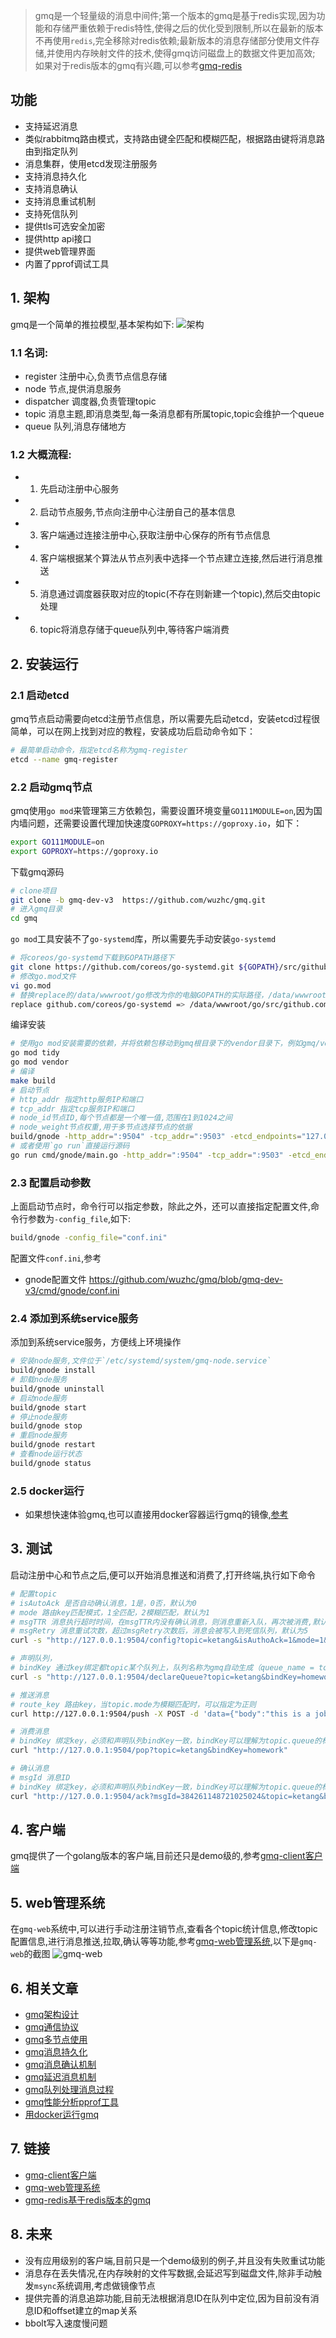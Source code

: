 > gmq是一个轻量级的消息中间件;第一个版本的gmq是基于redis实现,因为功能和存储严重依赖于redis特性,使得之后的优化受到限制,所以在最新的版本不再使用`redis`,完全移除对redis依赖;最新版本的消息存储部分使用文件存储,并使用内存映射文件的技术,使得gmq访问磁盘上的数据文件更加高效;
> 如果对于redis版本的gmq有兴趣,可以参考[gmq-redis](https://github.com/wuzhc/gmq-redis)

## 功能
- 支持延迟消息
- 类似rabbitmq路由模式，支持路由键全匹配和模糊匹配，根据路由键将消息路由到指定队列
- 消息集群，使用etcd发现注册服务
- 支持消息持久化
- 支持消息确认
- 支持消息重试机制
- 支持死信队列
- 提供tls可选安全加密
- 提供http api接口
- 提供web管理界面
- 内置了pprof调试工具

## 1. 架构
gmq是一个简单的推拉模型,基本架构如下:
![架构](https://gitee.com/wuzhc123/zcnote/raw/master/images/gmq/gmq%E6%9E%B6%E6%9E%84%E8%AE%BE%E8%AE%A1.png)
### 1.1 名词:  
- register 注册中心,负责节点信息存储
- node 节点,提供消息服务
- dispatcher 调度器,负责管理topic
- topic 消息主题,即消息类型,每一条消息都有所属topic,topic会维护一个queue
- queue 队列,消息存储地方
### 1.2 大概流程:  
- 1. 先启动注册中心服务
- 2. 启动节点服务,节点向注册中心注册自己的基本信息
- 3. 客户端通过连接注册中心,获取注册中心保存的所有节点信息
- 4. 客户端根据某个算法从节点列表中选择一个节点建立连接,然后进行消息推送
- 5. 消息通过调度器获取对应的topic(不存在则新建一个topic),然后交由topic处理
- 6. topic将消息存储于queue队列中,等待客户端消费

## 2. 安装运行
### 2.1 启动etcd
gmq节点启动需要向etcd注册节点信息，所以需要先启动etcd，安装etcd过程很简单，可以在网上找到对应的教程，安装成功后启动命令如下：
```bash
# 最简单启动命令，指定etcd名称为gmq-register
etcd --name gmq-register
```

### 2.2 启动gmq节点
gmq使用`go mod`来管理第三方依赖包，需要设置环境变量`GO111MODULE=on`,因为国内墙问题，还需要设置代理加快速度`GOPROXY=https://goproxy.io`，如下：
```bash
export GO111MODULE=on 
export GOPROXY=https://goproxy.io
```

下载gmq源码
```bash
# clone项目
git clone -b gmq-dev-v3  https://github.com/wuzhc/gmq.git 
# 进入gmq目录
cd gmq
```

`go mod`工具安装不了`go-systemd`库，所以需要先手动安装`go-systemd`
```bash
# 将coreos/go-systemd下载到GOPATH路径下
git clone https://github.com/coreos/go-systemd.git ${GOPATH}/src/github.com/coreos/go-systemd
# 修改go.mod文件
vi go.mod
# 替换replace的/data/wwwroot/go修改为你的电脑GOPATH的实际路径，/data/wwwroot/go是我电脑的GOPATH路径
replace github.com/coreos/go-systemd => /data/wwwroot/go/src/github.com/coreos/go-systemd
```

编译安装
```bash
# 使用go mod安装需要的依赖，并将依赖包移动到gmq根目录下的vendor目录下，例如gmq/vendor
go mod tidy
go mod vendor
# 编译
make build
# 启动节点
# http_addr 指定http服务IP和端口
# tcp_addr 指定tcp服务IP和端口
# node_id节点ID,每个节点都是一个唯一值,范围在1到1024之间
# node_weight节点权重,用于多节点选择节点的依据
build/gnode -http_addr=":9504" -tcp_addr=":9503" -etcd_endpoints="127.0.0.1:2379,127.0.0.1:2479" -node_id=1 -node_weight=1 
# 或者使用`go run`直接运行源码
go run cmd/gnode/main.go -http_addr=":9504" -tcp_addr=":9503" -etcd_endpoints="127.0.0.1:2379,127.0.0.1:2479" -node_id=1 -node_weight=1 
```

### 2.3 配置启动参数
上面启动节点时，命令行可以指定参数，除此之外，还可以直接指定配置文件,命令行参数为`-config_file`,如下:
```bash
build/gnode -config_file="conf.ini"
```
配置文件`conf.ini`,参考
- gnode配置文件 https://github.com/wuzhc/gmq/blob/gmq-dev-v3/cmd/gnode/conf.ini

### 2.4 添加到系统service服务
添加到系统service服务，方便线上环境操作
```bash
# 安装node服务,文件位于`/etc/systemd/system/gmq-node.service`
build/gnode install
# 卸载node服务
build/gnode uninstall
# 启动node服务
build/gnode start
# 停止node服务
build/gnode stop
# 重启node服务
build/gnode restart
# 查看node运行状态
build/gnode status
```

### 2.5 docker运行
- 如果想快速体验gmq,也可以直接用docker容器运行gmq的镜像,[参考](https://github.com/wuzhc/zcnote/blob/master/golang/gmq/gmq%E5%AE%B9%E5%99%A8docker.md)

## 3. 测试
启动注册中心和节点之后,便可以开始消息推送和消费了,打开终端,执行如下命令
```bash
# 配置topic
# isAutoAck 是否自动确认消息，1是，0否，默认为0
# mode 路由key匹配模式，1全匹配，2模糊匹配，默认为1
# msgTTR 消息执行超时时间，在msgTTR内没有确认消息，则消息重新入队，再次被消费,默认为30
# msgRetry 消息重试次数，超过msgRetry次数后，消息会被写入到死信队列，默认为5
curl -s "http://127.0.0.1:9504/config?topic=ketang&isAuthoAck=1&mode=1&msgTTR=30&msgRetry=5"

# 声明队列，
# bindKey 通过key绑定都topic某个队列上，队列名称为gmq自动生成（queue_name = topic + bind_key）
curl -s "http://127.0.0.1:9504/declareQueue?topic=ketang&bindKey=homework"

# 推送消息
# route_key 路由key，当topic.mode为模糊匹配时，可以指定为正则
curl http://127.0.0.1:9504/push -X POST -d 'data={"body":"this is a job","topic":"ketang","delay":0,"route_key":"homework"}'

# 消费消息
# bindKey 绑定key，必须和声明队列bindKey一致，bindKey可以理解为topic.queue的标识
curl "http://127.0.0.1:9504/pop?topic=ketang&bindKey=homework"

# 确认消息
# msgId 消息ID
# bindKey 绑定key，必须和声明队列bindKey一致，bindKey可以理解为topic.queue的标识
curl "http://127.0.0.1:9504/ack?msgId=384261148721025024&topic=ketang&bindKey=homework"
```

## 4. 客户端
gmq提供了一个golang版本的客户端,目前还只是demo级的,参考[gmq-client客户端](https://github.com/wuzhc/gmq-client-go)

## 5. web管理系统
在`gmq-web`系统中,可以进行手动注册注销节点,查看各个topic统计信息,修改topic配置信息,进行消息推送,拉取,确认等等功能,参考[gmq-web管理系统](https://github.com/wuzhc/gmq-web),以下是`gmq-web`的截图
![gmq-web](https://gitee.com/wuzhc123/zcnote/raw/master/images/gmq/gmq-web%E4%B8%BB%E9%A2%98%E5%88%97%E8%A1%A8.png)

## 6. 相关文章
- [gmq架构设计](https://github.com/wuzhc/zcnote/blob/master/golang/gmq/gmq%E5%BF%AB%E9%80%9F%E5%85%A5%E9%97%A8.md)
- [gmq通信协议](https://github.com/wuzhc/zcnote/blob/master/golang/gmq/gmq%E9%80%9A%E4%BF%A1%E5%8D%8F%E8%AE%AE.md)
- [gmq多节点使用](https://github.com/wuzhc/zcnote/blob/master/golang/gmq/gmq%E5%A4%9A%E8%8A%82%E7%82%B9%E4%BD%BF%E7%94%A8.md)
- [gmq消息持久化](https://github.com/wuzhc/zcnote/blob/master/golang/gmq/gmq%E6%8C%81%E4%B9%85%E5%8C%96%E5%AD%98%E5%82%A8.md) 
- [gmq消息确认机制](https://github.com/wuzhc/zcnote/blob/master/golang/gmq/gmq%E6%B6%88%E6%81%AF%E7%A1%AE%E8%AE%A4%E6%9C%BA%E5%88%B6.md)
- [gmq延迟消息机制](https://github.com/wuzhc/zcnote/blob/master/golang/gmq/gmq%E5%BB%B6%E8%BF%9F%E6%B6%88%E6%81%AF%E6%9C%BA%E5%88%B6.md)
- [gmq队列处理消息过程]()
- [gmq性能分析pprof工具](https://github.com/wuzhc/zcnote/blob/master/golang/gmq/gmq%E6%80%A7%E8%83%BD%E7%9B%91%E6%8E%A7.md)
- [用docker运行gmq](https://github.com/wuzhc/zcnote/blob/master/golang/gmq/gmq%E5%AE%B9%E5%99%A8docker.md)

## 7. 链接
- [gmq-client客户端](https://github.com/wuzhc/gmq-client-go)
- [gmq-web管理系统](https://github.com/wuzhc/gmq-web)
- [gmq-redis基于redis版本的gmq](https://github.com/wuzhc/gmq-redis)

## 8. 未来
- 没有应用级别的客户端,目前只是一个demo级别的例子,并且没有失败重试功能
- 消息存在丢失情况,在内存映射的文件写数据,会延迟写到磁盘文件,除非手动触发`msync`系统调用,考虑做镜像节点
- 提供完善的消息追踪功能,目前无法根据消息ID在队列中定位,因为目前没有消息ID和offset建立的map关系
- bbolt写入速度慢问题


